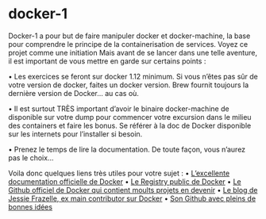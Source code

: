 # docker-1

Docker-1 a pour but de faire manipuler docker et docker-machine, la base pour comprendre le principe de la containerisation de services. Voyez ce projet comme une initiation Mais avant de se lancer dans une telle aventure, il est important de vous mettre en garde sur certains points :

• Les exercices se feront sur docker 1.12 minimum. Si vous n’êtes pas sûr de votre version de docker, faites un docker version. Brew fournit toujours la dernière version de Docker... au cas où.

• Il est surtout TRÈS important d’avoir le binaire docker-machine de disponible sur votre dump pour commencer votre excursion dans le milieu des containers et faire les bonus. Se référer à la doc de Docker disponible sur les internets pour l’installer si besoin.

• Prenez le temps de lire la documentation. De toute façon, vous n’aurez pas le choix...


Voila donc quelques liens très utiles pour votre sujet :
• [L’excellente documentation officielle de Docker](https://docs.docker.com/)
• [Le Registry public de Docker](https://hub.docker.com/)
• [Le Github officiel de Docker qui contient moults projets en devenir](https://github.com/docker)
• [Le blog de Jessie Frazelle, ex main contributor sur Docker](https://blog.jessfraz.com/)
• [Son Github avec pleins de bonnes idées](https://github.com/jessfraz)
